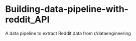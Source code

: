 # Building-data-pipeline-with-reddit_API
 A data pipeline to extract Reddit data from r/dataengineering
